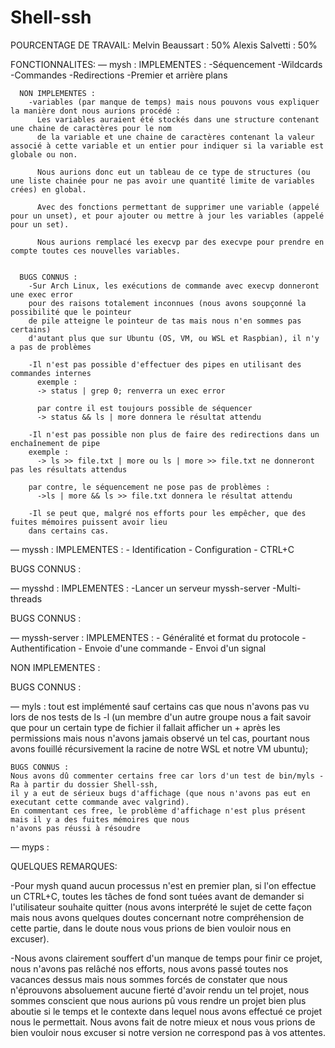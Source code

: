 # Shell-ssh

POURCENTAGE DE TRAVAIL:
  Melvin Beaussart : 50%
  Alexis Salvetti  : 50%

FONCTIONNALITES:
  — mysh :
      IMPLEMENTES :
        -Séquencement
        -Wildcards
        -Commandes
        -Redirections
        -Premier et arrière plans

      NON IMPLEMENTES :
        -variables (par manque de temps) mais nous pouvons vous expliquer la manière dont nous aurions procédé :
          Les variables auraient été stockés dans une structure contenant une chaine de caractères pour le nom
          de la variable et une chaine de caractères contenant la valeur associé à cette variable et un entier pour indiquer si la variable est globale ou non.

          Nous aurions donc eut un tableau de ce type de structures (ou une liste chainée pour ne pas avoir une quantité limite de variables crées) en global.

          Avec des fonctions permettant de supprimer une variable (appelé pour un unset), et pour ajouter ou mettre à jour les variables (appelé pour un set).

          Nous aurions remplacé les execvp par des execvpe pour prendre en compte toutes ces nouvelles variables.


      BUGS CONNUS :
        -Sur Arch Linux, les exécutions de commande avec execvp donneront une exec error
        pour des raisons totalement inconnues (nous avons soupçonné la possibilité que le pointeur
        de pile atteigne le pointeur de tas mais nous n'en sommes pas certains)
        d'autant plus que sur Ubuntu (OS, VM, ou WSL et Raspbian), il n'y a pas de problèmes

        -Il n'est pas possible d'effectuer des pipes en utilisant des commandes internes
          exemple :
          -> status | grep 0; renverra un exec error

          par contre il est toujours possible de séquencer
          -> status && ls | more donnera le résultat attendu

        -Il n'est pas possible non plus de faire des redirections dans un enchaînement de pipe
        exemple :
          -> ls >> file.txt | more ou ls | more >> file.txt ne donneront pas les résultats attendus

        par contre, le séquencement ne pose pas de problèmes :
          ->ls | more && ls >> file.txt donnera le résultat attendu

        -Il se peut que, malgré nos efforts pour les empêcher, que des fuites mémoires puissent avoir lieu
        dans certains cas.

  — myssh :
  IMPLEMENTES :
    - Identification
    - Configuration
    - CTRL+C

  BUGS CONNUS :



  — mysshd :
  IMPLEMENTES :
      -Lancer un serveur myssh-server
      -Multi-threads

  BUGS CONNUS :



  — myssh-server :
  IMPLEMENTES :
    - Généralité et format du protocole
    - Authentification
    - Envoie d'une commande
    - Envoi d'un signal


  NON IMPLEMENTES :



  BUGS CONNUS :



  — myls : tout est implémenté sauf certains cas que nous n'avons pas vu lors de nos tests de ls -l (un membre
    d'un autre groupe nous a fait savoir que pour un certain type de fichier il fallait afficher un + après les
    permissions mais nous n'avons jamais observé un tel cas, pourtant nous avons fouillé récursivement la racine
    de notre WSL et notre VM ubuntu);

    BUGS CONNUS :
    Nous avons dû commenter certains free car lors d'un test de bin/myls -Ra à partir du dossier Shell-ssh,
    il y a eut de sérieux bugs d'affichage (que nous n'avons pas eut en executant cette commande avec valgrind).
    En commentant ces free, le problème d'affichage n'est plus présent mais il y a des fuites mémoires que nous
    n'avons pas réussi à résoudre  

  — myps :

QUELQUES REMARQUES:

  -Pour mysh quand aucun processus n'est en premier plan, si l'on effectue un CTRL+C, toutes les tâches de fond
  sont tuées avant de demander si l'utilisateur souhaite quitter (nous avons interprété le sujet de cette façon
  mais nous avons quelques doutes concernant notre compréhension de cette partie, dans le doute nous
  vous prions de bien vouloir nous en excuser).

  -Nous avons clairement souffert d'un manque de temps pour finir ce projet, nous n'avons pas relâché nos
  efforts, nous avons passé toutes nos vacances dessus mais nous sommes forcés de constater que nous n'éprouvons
  absoluement aucune fierté d'avoir rendu un tel projet, nous sommes conscient que nous aurions pû vous rendre
  un projet bien plus aboutie si le temps et le contexte dans lequel nous avons effectué ce projet nous le
  permettait. Nous avons fait de notre mieux et nous vous prions de bien vouloir nous excuser si notre version ne
  correspond pas à vos attentes.
